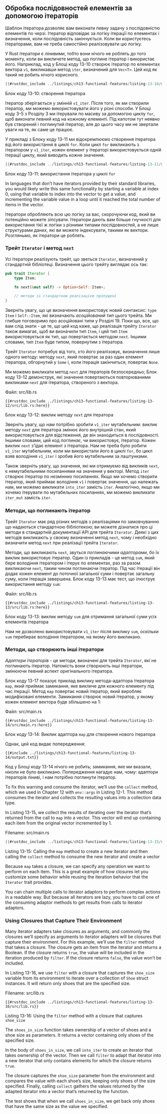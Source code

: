 ## Обробка послідовностей елементів за допомогою ітераторів

Шаблон ітератора дозволяє вам виконати певну задачу з послідовністю елементів по черзі. Ітератор відповідає за логіку ітерації по елементах і визначення, коли послідовність закінчується. Коли ви користуєтесь ітераторами, вам не треба самостійно реалізовувати цю логіку.

У Rust ітератори є *лінивими*, тобто вони нічого не роблять до того моменту, коли ви викличете метод, що поглине ітератор і використає його. Наприклад, код у Блоці коду 13-10 створює ітератор по елементах вектора `v1`, викликавши метод `iter`, визначений для `Vec<T>`. Цей код як такий не робить нічого корисного.

```rust
{{#rustdoc_include ../listings/ch13-functional-features/listing-13-10/src/main.rs:here}}
```

<span class="caption">Блок коду 13-10: створення ітератора</span>

Ітератор зберігається у змінній `v1_iter`. Після того, як ми створили ітератор, ми можемо використовувати його у різні способи. У Блоці коду 3-5 з Розділу 3 ми ітерували по масиву за допомогою циклу `for`, щоб виконати певний код на кожному елементі. Під капотом тут неявно був створений і поглинутий ітератор, але до цього часу ми не звертали уваги на те, як саме це працює.

У прикладі з Блоку коду 13-11 ми відокремлюємо створення ітератора від його використання в циклі `for`. Коли цикл `for` викликають з ітератором у `v1_iter`, кожен елемент у ітераторі використовується одній ітерації циклу, який виводить кожне значення.

```rust
{{#rustdoc_include ../listings/ch13-functional-features/listing-13-11/src/main.rs:here}}
```

<span class="caption">Блок коду 13-11: використання ітератора у циклі `for`</span>

In languages that don’t have iterators provided by their standard libraries, you would likely write this same functionality by starting a variable at index 0, using that variable to index into the vector to get a value, and incrementing the variable value in a loop until it reached the total number of items in the vector.

Ітератори обробляють всю цю логіку за вас, скорочуючи код, який ви потенційно можете зіпсувати. Ітератори дають вам більше гнучкості для використання тієї ж логіки з різними типами послідовностей, а не лише структурами даних, які ви можете індексувати, такими як вектори. Розгляньмо, як ітератори це роблять.

### Трейт `Iterator` і метод `next`

Усі ітератори реалізують трейт, що зветься `Iterator`, визначений у стандартній бібліотеці. Визначення цього трейту виглядає ось так:

```rust
pub trait Iterator {
    type Item;

    fn next(&mut self) -> Option<Self::Item>;

    // методи зі стандартною реалізацією пропущені
}
```

Зверніть увагу, що це визначення використовує новий синтаксис: `type Item` і `Self::Item`, які визначають *асоційований тип* цього трейта. Ми глибше поговоримо про асоційовані типи у Розділі 19. Поки що, все, що вам слід знати - це те, що цей код каже, що реалізація трейту `Iterator` також вимагає, щоб ви визначили тип `Item`, і цей тип `Item` використовується як тип, що повертається методом `next`. Іншими словами, тип `Item` буде типом, повернутим з ітератора.

Трейт `Iterator` потребує від того, хто його реалізовує, визначення лише одного методу: методу `next`, який повертає за раз один елемент ітератора, обгорнутий у `Some` і, коли ітерація закінчиться, повертає `None`.

Ми можемо викликати метод `next` для ітераторів безпосередньо; Блок коду 13-12 демонструє, які значення повертаються повторюваними викликами `next` для ітератора, створеного з вектора.

<span class="filename">Файл: src/lib.rs</span>

```rust,noplayground
{{#rustdoc_include ../listings/ch13-functional-features/listing-13-12/src/lib.rs:here}}
```


<span class="caption">Блок коду 13-12: виклик методу `next` для ітератора</span>

Зверніть увагу, що нам потрібно зробити `v1_iter` мутабельним: виклик методу `next` для ітератора змінює його внутрішній стан, який використовується для відстеження, де він знаходиться в послідовності. Іншими словами, цей код *поглинає*, чи використовує, ітератор. Кожен виклик `next` з'їдає елемент з ітератора. Нам не треба було робити `v1_iter` мутабельним, коли ми використали його в циклі `for`, бо цикл взяв володіння `v1_iter` і зробив його мутабельним за лаштунками.

Також зверніть увагу, що значення, які ми отримуємо від викликів `next`, є немутабельними посиланнями на значення у векторі. Метод `iter` створює ітератор по незмінних посиланнях. Якщо ми хочемо створити ітератор, який приймає володіння `v1` і повертає значення, що належать нам, ми можемо викликати `into_iter` замість `iter`. Аналогічно, якщо ми хочемо ітерувати по мутабельних посиланнях, ми можемо викликати `iter_mut` замість `iter`.

### Методи, що поглинають ітератор

Трейт `Iterator` має ряд різних методів з реалізаціями по замовчуванню що надаються стандартною бібліотекою; ви можете дізнатися про ці методи в стандартній документації API для трейта `Iterator`. Деякі з цих методів викликають у своєму визначенні метод `next`, чому і необхідно визначити метод `next` при реалізації трейта `Iterator`.

Методи, що викликають `next`, звуться *поглинаючими адапторами*, бо їх виклик використовує ітератор. Один із прикладів - це метод `sum`, який бере володіння ітератором і ітерує по елементах, раз за разом викликаючи `next`, таким чином поглинаючи ітератор. Під час ітерації він додає кожен елемент до поточної загальної суми і повертає загальну суму, коли ітерація завершена. Блок коду 13-13 має тест, що ілюструє використання методу `sum`:

<span class="filename">Файл: src/lib.rs</span>

```rust,noplayground
{{#rustdoc_include ../listings/ch13-functional-features/listing-13-13/src/lib.rs:here}}
```


<span class="caption">Блок коду 13-13: виклик методу `sum` для отримання загальної суми усіх елементів ітератора</span>

Нам не дозволено використовувати `v1_iter` після виклику `sum`, оскільки `sum` перебирає володіння ітератором, на якому його викликано.

### Методи, що створюють інші ітератори

*Адаптери ітераторів* - це методи, визначені для трейта `Iterator`, які не поглинають ітератор. Натомість вони створюють інші ітератори, змінюючи певний аспект оригінального ітератора.

Блок коду 13-17 показує приклад виклику метода-адаптора ітератора `map`, який приймає замикання, яке викличе для кожного елементу під час ітерації. Метод `map` повертає новий ітератор, який виробляє модифіковані елементи. Замикання створює новий ітератор, у якому кожен елемент вектора буде збільшено на 1:

<span class="filename">Файл: src/main.rs</span>

```rust,not_desired_behavior
{{#rustdoc_include ../listings/ch13-functional-features/listing-13-14/src/main.rs:here}}
```


<span class="caption">Блок коду 13-14: Виклик адаптора `map` для створення нового ітератора</span>

Однак, цей код видає попередження:

```console
{{#include ../listings/ch13-functional-features/listing-13-14/output.txt}}
```

Код у Блоці коду 13-14 нічого не робить; замикання, яке ми вказали, ніколи не було викликано. Попередження нагадує нам, чому: адаптори ітераторів ліниві, і нам потрібно поглинути ітератор.

To fix this warning and consume the iterator, we’ll use the `collect` method, which we used in Chapter 12 with `env::args` in Listing 12-1. This method consumes the iterator and collects the resulting values into a collection data type.

In Listing 13-15, we collect the results of iterating over the iterator that’s returned from the call to `map` into a vector. This vector will end up containing each item from the original vector incremented by 1.

<span class="filename">Filename: src/main.rs</span>

```rust
{{#rustdoc_include ../listings/ch13-functional-features/listing-13-15/src/main.rs:here}}
```


<span class="caption">Listing 13-15: Calling the `map` method to create a new iterator and then calling the `collect` method to consume the new iterator and create a vector</span>

Because `map` takes a closure, we can specify any operation we want to perform on each item. This is a great example of how closures let you customize some behavior while reusing the iteration behavior that the `Iterator` trait provides.

You can chain multiple calls to iterator adaptors to perform complex actions in a readable way. But because all iterators are lazy, you have to call one of the consuming adaptor methods to get results from calls to iterator adaptors.

### Using Closures that Capture Their Environment

Many iterator adapters take closures as arguments, and commonly the closures we’ll specify as arguments to iterator adapters will be closures that capture their environment. For this example, we’ll use the `filter` method that takes a closure. The closure gets an item from the iterator and returns a Boolean. If the closure returns `true`, the value will be included in the iteration produced by `filter`. If the closure returns `false`, the value won’t be included.

In Listing 13-16, we use `filter` with a closure that captures the `shoe_size` variable from its environment to iterate over a collection of `Shoe` struct instances. It will return only shoes that are the specified size.

<span class="filename">Filename: src/lib.rs</span>

```rust,noplayground
{{#rustdoc_include ../listings/ch13-functional-features/listing-13-16/src/lib.rs}}
```


<span class="caption">Listing 13-16: Using the `filter` method with a closure that captures `shoe_size`</span>

The `shoes_in_size` function takes ownership of a vector of shoes and a shoe size as parameters. It returns a vector containing only shoes of the specified size.

In the body of `shoes_in_size`, we call `into_iter` to create an iterator that takes ownership of the vector. Then we call `filter` to adapt that iterator into a new iterator that only contains elements for which the closure returns `true`.

The closure captures the `shoe_size` parameter from the environment and compares the value with each shoe’s size, keeping only shoes of the size specified. Finally, calling `collect` gathers the values returned by the adapted iterator into a vector that’s returned by the function.

The test shows that when we call `shoes_in_size`, we get back only shoes that have the same size as the value we specified.
